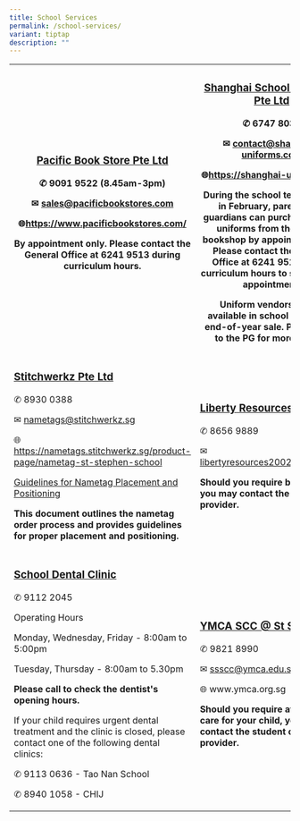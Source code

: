 ```yaml
---
title: School Services
permalink: /school-services/
variant: tiptap
description: ""
---
```

<p></p>
<table style="minWidth: 50px">
<colgroup>
<col>
<col>
</colgroup>
<tbody>
<tr>
<th rowspan="1" colspan="1">
<h3><strong><u>Pacific Book Store Pte Ltd</u></strong></h3>
<p>✆ 9091 9522<strong> </strong>(8.45am-3pm)</p>
<p>✉ <a href="mailto:sales@pacificbookstores.com" rel="noopener noreferrer nofollow" target="_blank">sales@pacificbookstores.com</a>
</p>
<p>🌐<a href="https://www.pacificbookstores.com/" rel="noopener noreferrer nofollow" target="_blank">https://www.pacificbookstores.com/</a>
</p>
<p><strong>By appointment only. Please contact the General Office at 6241 9513 during curriculum hours.</strong>
</p>
</th>
<th rowspan="1" colspan="1">
<h3><strong><u>Shanghai School Uniforms Pte Ltd</u></strong></h3>
<p>✆ 6747 8037</p>
<p>✉ <a href="mailto:contact@shanghai-uniforms.com" rel="noopener noreferrer nofollow" target="_blank">contact@shanghai-uniforms.com</a>
</p>
<p>🌐<a href="https://shanghai-uniforms.sg/" rel="noopener noreferrer nofollow" target="_blank">https://shanghai-uniforms.sg/</a>
</p>
<p>During the school term starting in February, parents and guardians can
purchase school uniforms from the school bookshop by appointment only.
Please contact the General Office at 6241 9513 during curriculum hours
to schedule an appointment.</p>
<p></p>
<p>Uniform vendors will be available in school during the end-of-year sale.
Please refer to the PG for more details.</p>
</th>
</tr>
<tr>
<td rowspan="1" colspan="1">
<h3><strong><u>Stitchwerkz Pte Ltd</u></strong></h3>
<p>✆ 8930 0388</p>
<p>✉ <a href="mailto:nametags@stitchwerkz.sg" rel="noopener noreferrer nofollow" target="_blank">nametags@stitchwerkz.sg</a>
</p>
<p>🌐<a href="https://nametags.stitchwerkz.sg/product-page/nametag-st-stephen-school" rel="noopener noreferrer nofollow" target="_blank">https://nametags.stitchwerkz.sg/product-page/nametag-st-stephen-school</a>
</p>
<p></p>
<p><a href="/files/SSS_nametag_guide_and_position.pdf" rel="noopener nofollow" target="_blank">Guidelines for Nametag Placement and Positioning</a>
</p>
<p><strong>This document outlines the nametag order process and provides guidelines for proper placement and positioning.</strong>
</p>
<p></p>
<p></p>
<p></p>
<p></p>
</td>
<td rowspan="1" colspan="1">
<h3><strong><u>Liberty Resources Pte Ltd</u></strong></h3>
<p>✆ 8656 9889</p>
<p>✉ <a href="mailto:libertyresources2002@gmail.com" rel="noopener noreferrer nofollow" target="_blank">libertyresources2002@gmail.com</a>
</p>
<p></p>
<p><strong>Should you require bus services, you may contact the bus service provider.</strong>
</p>
<p></p>
<p></p>
</td>
</tr>
<tr>
<td rowspan="1" colspan="1">
<h3><strong><u>School Dental Clinic</u></strong></h3>
<p>✆ 9112 2045</p>
<p></p>
<p>Operating Hours</p>
<p>Monday, Wednesday, Friday - 8:00am to 5:00pm</p>
<p>Tuesday, Thursday - 8:00am to 5.30pm</p>
<p></p>
<p><strong>Please call to check the dentist's opening hours.</strong>
</p>
<p></p>
<p>If your child requires urgent dental treatment and the clinic is closed,
please contact one of the following dental clinics:</p>
<p>✆ 9113 0636 - Tao Nan School</p>
<p>✆ 8940 1058 - CHIJ</p>
</td>
<td rowspan="1" colspan="1">
<h3><strong><u>YMCA SCC @ St Stephen's</u></strong></h3>
<p>✆ 9821 8990</p>
<p>✉ <a href="mailto:ssscc@ymca.edu.sg" rel="noopener noreferrer nofollow" target="_blank">ssscc@ymca.edu.sg</a>
</p>
<p>🌐&nbsp;<a rel="noopener noreferrer nofollow" target="_blank">www.ymca.org.sg</a>
</p>
<p></p>
<p><strong>Should you require after-school care for your child, you may contact the student care center provider.</strong>
</p>
</td>
</tr>
</tbody>
</table>
<h3></h3>
<p></p>
<h3></h3>
<p></p>
<h3></h3>
<h3></h3>
<p></p>
<h3></h3>
<p></p>
<p></p>
<p></p>
<p></p>
<p></p>